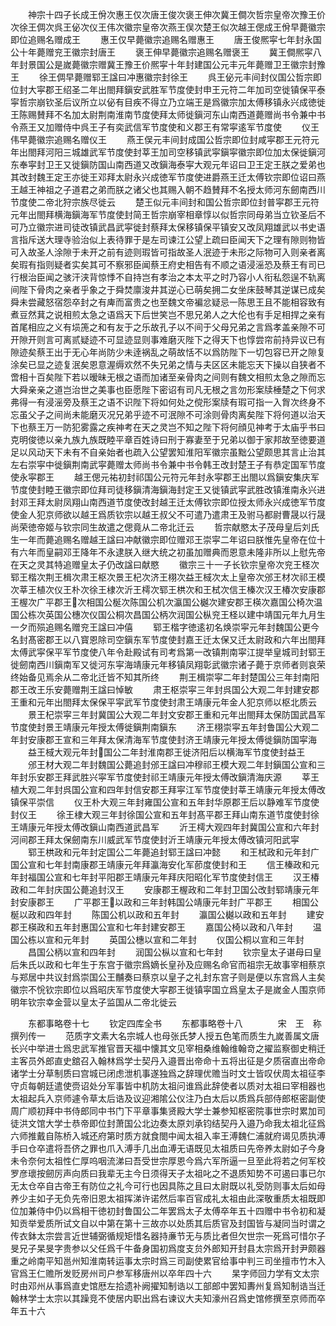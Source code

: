 <!-- { "loadSidebar": true } -->
　　神宗十四子长成王佾次惠王仅次唐王俊次褒王伸次冀王僴次哲宗皇帝次豫王价次徐王倜次呉王佖次仪王伟次徽宗皇帝次燕王俣次楚王似次越王偲成王佾早薨徽宗即位追赐名赠成王
　　惠王仅早薨徽宗追赐名赠惠王
　　唐王俊熈寜七年封永国公十年薨赠兖王徽宗封唐王
　　褒王伸早薨徽宗追赐名赠褒王
　　冀王僴熈寜八年封景国公是嵗薨徽宗赠冀王豫王价熈寜十年封建国公元丰元年薨赠卫王徽宗封豫王
　　徐王倜早薨赠郓王諡曰冲惠徽宗封徐王
　　呉王佖元丰间封仪国公哲宗即位封大寜郡王绍圣二年出閤拜鎭安武胜军节度使封申王元符二年加司空徙镇保平泰寜哲宗崩钦圣后议所立以佖有目疾不得立乃立端王是爲徽宗加太傅移镇永兴成徳徙王陈赐賛拜不名加太尉荆南淮南节度使拜太师徙鎭河东山南西道薨赠尚书令兼中书令燕王又加赠侍中呉王子有奕武信军节度使和义郡王有常寜逺军节度使
　　仪王伟早薨徽宗追赐名赠仪王
　　燕王俣元丰间封成国公哲宗即位封咸寜郡王元符元年出閤拜河阳三城雄武军节度使封莘王加司空移镇武寜鎭寜徽宗即位加太保徙鎭河东奉寜封卫王又徙鎭防国山南西道又改鎭海泰寜大观元年诏曰卫王定王朕之爱弟也其改封魏王定王亦徙王邓拜太尉永兴成徳军节度使进爵燕王迁太傅钦宗即位诏曰燕王越王神祖之子道君之弟而朕之诸父也其赐入朝不趋賛拜不名授太师河东劒南西川节度使二帝北狩宗族尽徙云
　　楚王似元丰间封和国公哲宗即位封普寜郡王元符元年出閤拜横海鎭海军节度使封简王哲宗崩宰相章惇以似哲宗同母弟当立钦圣后不可乃立徽宗进司徒改镇武昌武寜徙封蔡拜太保移镇保平镇安又改凤翔雄武以书史语言指斥送大理寺验治似上表待罪于是左司谏江公望上疏曰臣闻天下之理有隙则物皆可入故圣人涂隙于未开之前有迹则瑕皆可指故圣人泯迹于未形之际物可入则亲者离矣瑕有指则疑者实矣其可不察邪臣闻蔡王府史相告有不顺之语浸滛恐及蔡王有司已行根治臣闻之骇汗浃背惊悸不自持岂有孝治之本太平之时乃容小人衔私怨逞不轨离间陛下骨肉之亲者乎象之于舜焚廪浚井其逆心已萌矣拥二女坐床鼓琴其逆谋已成矣舜未尝藏怒宿怨卒封之有庳而富贵之也至魏文帝褊忿疑忌一陈思王且不能相容致有煮豆然萁之说相煎太急之语爲天下后世笑岂不思兄弟人之大伦也有手足相捍之亲有首尾相应之义有埙箎之和有友于之乐故孔子以不间于父母兄弟之言爲孝盖亲隙不可开隙开则言可离贰疑迹不可显迹显则事难磨灭陛下之得天下也惇尝帘前持异议已有隙迹矣蔡王出于无心年尚防少未逹祸乱之萌故恬不以爲防陛下一切包容已开之隙复涂矣已显之迹复泯矣恩意渥缛欢然不失兄弟之情与夫区区未能忘天下操以自狭者不啻相十百矣陛下若以暧昧无根之语而加诸至亲骨肉之间则有魏文相煎太急之隙而忘大舜亲亲之道岂治世之美事也臣愿陛下密诏有司凡无根之言勿形案牍棰楚之下何求弗得一有浸滛旁及蔡王之语不识陛下将如何处之傥形案牍有瑕可指一入胷次终身不忘虽父子之间尚未能磨灭况兄弟乎迹不可泯隙不可涂则骨肉离矣陛下将何道以治天下也蔡王万一防犯雾露之疾神考在天之灵岂不知之陛下将何顔见神考于太庙乎书曰克明俊徳以亲九族九族既睦平章百姓诗曰刑于寡妻至于兄弟以御于家邦故至徳要道足以风动天下未有不自亲始者也疏入公望罢知淮阳军徽宗虽黜公望颇思其言止治其左右崇寜中徙鎭荆南武寜薨赠太师尚书令兼中书令韩王改封楚王子有恭定国军节度使永寜郡王
　　越王偲元祐初封祁国公元符元年封永寜郡王出閤以爲鎭安集庆军节度使封睦王徽宗即位拜司徒移鎭清海鎭海封定王又徙镇武寜武胜改镇淮南永兴进封邓王拜太尉凤翔山南西道节度使改封越王迁太傅钦宗即位授太师永兴成徳军节度使金人犯京师欲以越王爲质钦宗以越王叔父不可遣乃遣肃王及驸马都尉曹晟以行晟尚荣徳帝姬与钦宗同生故遣之偲竟从二帝北迁云
　　哲宗献愍太子茂母皇后刘氏生一年而薨追赐名赠越王諡曰冲献徽宗即位赠邓王崇寜二年诏曰朕惟先皇帝在位十有六年而皇嗣邓王降年不永逮朕入继大统之初虽加赠典而恩意未隆非所以上慰先帝在天之灵其特追赠皇太子仍改諡曰献愍
　　徽宗三十一子长钦宗皇帝次兖王柽次郓王楷次荆王楫次肃王枢次景王杞次济王栩次益王棫次太上皇帝次邠王材次祁王模次莘王植次仪王朴次徐王棣次沂王樗次郓王栱次和王栻次信王榛次汉王椿次安康郡王楃次广平郡王次相国公梴次陈国公机次瀛国公樾次建安郡王楧次嘉国公椅次温国公栋次英国公橞次仪国公桐次昌国公柄次润国公枞兖王柽以建中靖国元年九月生一夕而殒追赐名赠兖王諡曰冲僖
　　郓王楷字徳逺初名焕崇寜元年封魏国公更今名封髙密郡王以八寳恩除司空鎭东军节度使封嘉王迁太保又迁太尉政和六年出閤拜太傅武寜保平军节度使八年令赴殿试有司考爲第一改镇荆南寜江提举皇城司封郓王徙劒南西川鎭南军又徙河东寜海靖康元年移镇凤翔彰武徽宗诸子薨于京师者则哀荣终始备见焉余从二帝北迁皆不知其所终
　　荆王楫崇寜二年封楚国公三年封南阳郡王改王乐安薨赠荆王諡曰悼敏
　　肃王枢崇寜三年封呉国公大观二年封建安郡王重和元年出閤拜太保保平寜武军节度使封肃王靖康元年金人犯京师以枢北质云
　　景王杞崇寜三年封冀国公大观二年封文安郡王重和元年出閤拜太保防国武昌军节度使封景王靖康元年授太傅徙鎭荆南鎭东
　　济王栩崇寜五年封鲁国公大观二年封安康郡王宣和三年拜太保清海军节度使封济王靖康元年授太傅徙鎭防国寜海
　　益王棫大观元年封国公二年封淮南郡王徙济阳后以横海军节度使封益王
　　邠王材大观二年封魏国公薨追封邠王諡曰冲穆祁王模大观二年封鎭国公宣和三年封乐安郡王拜武胜兴寜军节度使封祁王靖康元年授太傅改鎭清海庆源
　　莘王植大观二年封呉国公宣和四年封信安郡王拜寜江军节度使封莘王靖康元年授太傅改镇保平崇信
　　仪王朴大观三年封雍国公宣和五年封华原郡王后以静难军节度使封仪王
　　徐王棣大观三年封徐国公宣和五年封髙平郡王拜山南东道节度使封徐王靖康元年授太傅改鎭山南西道武昌军
　　沂王樗大观四年封冀国公宣和六年封河间郡王拜太保劒南东川威武军节度使封沂王靖康元年授太傅改镇河阳武寜
　　郓王栱政和元年封定国公二年薨追封郓王諡曰冲懿
　　和王栻政和元年封广国公宣和七年封南康郡王靖康元年拜瀛海安化军莭度使封和王
　　信王榛政和元年封福国公宣和七年封平阳郡王靖康元年拜庆阳昭化军节度使封信王
　　汉王椿政和二年封庆国公薨追封汉王
　　安康郡王楃政和二年封卫国公改封郓靖康元年封安康郡王
　　广平郡王以政和三年封韩国公靖康元年封广平郡王
　　相国公梴以政和四年封
　　陈国公机以政和五年封
　　瀛国公樾以政和五年封
　　建安郡王楧政和五年封惠国公宣和七年封建安郡王
　　嘉国公椅以政和八年封
　　温国公栋以宣和元年封
　　英国公橞以宣和二年封
　　仪国公桐以宣和三年封
　　昌国公柄以宣和四年封
　　润国公枞以宣和七年封
　　钦宗皇太子谌母曰皇后朱氏以政和七年生于东宫于徽宗爲嫡长皇孙及应赐名命官而祖宗无故事宰相蔡京与郑居中共议封爲崇国公王黼奏曰蔡京以皇子之礼封东宫子则是便以东宫爲人主矣徽宗不恱钦宗即位以爲昭庆军节度使大寜郡王徙镇寜国立爲皇太子是嵗金人围京师明年钦宗幸金营以皇太子监国从二帝北徙云


　　东都事略卷十七
　　钦定四库全书
　　东都事略卷十八　　　　宋　王　称　撰列传一
　　范质字文素大名宗城人也母张氏梦人授五色笔而质生九嵗善属文唐长兴中举进士爲忠武军推官晋天福中懐其文见宰相桑维翰维翰竒之擢监察御史稍迁主客员外郎直史舘召入翰林爲学士契丹入邉晋出帝命十五将出征是夕质宿直出帝命诸学士分草制质曰宫城已闭虑泄机事遂独爲之辞理优赡当时文士皆叹伏周太祖征李守贞每朝廷遣使赍诏处分军事皆中机防太祖问谁爲此辞使者以质对太祖曰宰相器也太祖起兵入京师遽令草太后诰及议迎湘隂公仪注乃白太后以质爲兵部侍郎枢密副使周广顺初拜中书侍郎同中书门下平章事集贤殿大学士兼参知枢密院事世宗时累加司徒洪文馆大学士恭帝即位封萧国公北边奏太原刘承钧结契丹入邉乃命我太祖北征爲六师推戴自陈桥入城还府第时质方就食閤中闻太祖入率王溥魏仁浦就府谒见质执溥手曰仓卒遣将吾侪之罪也爪入溥手几出血溥无语既见太祖质曰先帝养太尉如子今身未令奈何太祖性仁厚呜咽流涕曰吾受世宗厚恩今爲六军所逼一旦至此将若之何军校罗彦瓌按劒厉声向质曰我辈无主今日须得天子太祖叱之不退质知势不可遏曰事已尔无太仓卒自古帝王有防位之礼今可行也因具陈之且曰太尉既以礼受防则事太后如母养少主如子无负先帝旧恩太祖挥涕许诺然后率百官成礼太祖由此深敬重质太祖既即位加兼侍中仍以爲相干徳初封鲁国公二年罢爲太子太傅卒年五十四赠中书令初和凝知贡举爱质所试文自以中第在第十三故亦以处质其后质官及封国皆与凝同当时谓之传衣鉢太宗尝言近世辅弼循规矩惜名器持亷节无与质比者但欠世宗一死爲可惜尔子旻兄子杲旻字贵参以父任爲千牛备身国初爲度支贠外郎知开封县太宗爲开封尹颇器重之岭南平知邕州知淮南转运事太宗时爲三司副使累官给事中判三司坐擅市竹木入官爲王仁赡所发贬房州司户参军移唐州以卒年四十六
　　杲字师回力学有文太宗时由邓州从事爲直史馆厯左拾遗补阙擢知制诰以工部郎中罢知夀州复爲知制诰当迁翰林学士太宗以其躁竞不使居内职出爲右谏议大夫知濠州召爲史馆修撰至京师而卒年五十六
